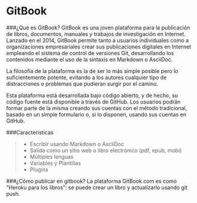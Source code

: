 # **GitBook**

###¿Qué es GitBook?
GitBook es una joven plataforma para la publicación de libros, documentos, manuales y trabajos de investigación en Internet. Lanzado en el 2014, GitBook permite tanto a usuarios individuales como a organizaciones empresariales crear sus publicaciones digitales en Internet empleando el sistema de control de versiones Git, desarrollando los contenidos mediante el uso de la sintaxis en Markdown o AsciiDoc.

La filosofía de la plataforma es la de ser lo más simple posible pero lo suficientemente potente, evitando a los autores cualquier tipo de distracciones o problemas que pudieran surgir por el camino.

Esta plataforma está desarrollada bajo código abierto, y de hecho, su código fuente está disponible a través de GitHub. Los usuarios podrán formar parte de la misma creando sus cuentas con el método tradicional, basado en un simple formulario o, si lo disponen, usando sus cuentas en GitHub.

###Características
>- Escribir usando Markdown o AsciiDoc
>- Salida como un sitio web o libro electrónico (pdf, epub, mobi)
>- Múltiples lenguas
>- Variables y Plantillas
>- Plugins


###¿Cómo publicar en gitbook?
La plataforma GitBook.com es como "Heroku para los libros": se puede crear un libro y actualizarlo usando git push.
